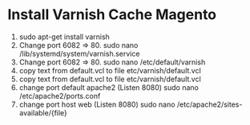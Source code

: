 <h1>Install Varnish Cache Magento</h1>
<ol>
  <li>sudo apt-get install varnish</li>
  <li>
      Change port 6082 => 80. 
      sudo nano /lib/systemd/system/varnish.service
  </li>
  <li>
      Change port 6082 => 80. 
      sudo nano /etc/default/varnish
  </li>
   <li>
      copy text from default.vcl to file etc/varnish/default.vcl
  </li>
  <li>
      copy text from default.vcl to file etc/varnish/default.vcl
  </li>
  <li>
     change port default apache2 (Listen 8080)
     sudo nano /etc/apache2/ports.conf
  </li>
  <li>
     change port host web  (Listen 8080)
     sudo nano /etc/apache2/sites-available/{file}
  </li>
</ol>
